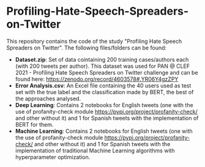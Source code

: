 # Profiling-Hate-Speech-Spreaders-on-Twitter

This repository contains the code of the study "Profiling Hate Speech Spreaders on Twitter". The following files/folders can be found:

- **Dataset.zip**: Set of data cointaining 200 training cases/authors each (with 200 tweets per author). This dataset was used for PAN @ CLEF 2021 - Profiling Hate Speech Spreaders on Twitter challenge and can be found here: https://zenodo.org/record/4603578#.YR06Y4gzZPY
- **Error Analysis.csv**: An Excel file containing the 40 users used as test set with the true label and the classification made by BERT, the best of the approaches analysed.
- **Deep Learning**: Contains 2 notebooks for English tweets (one with the use of profanity-check module https://pypi.org/project/profanity-check/ and other without it) and 1 for Spanish tweets with the implementation of BERT for them.
- **Machine Learning**: Contains 2 notebooks for English tweets (one with the use of profanity-check module https://pypi.org/project/profanity-check/ and other without it) and 1 for Spanish tweets with the implementation of traditional Machine Learning algorithms with hyperparameter optimization.
